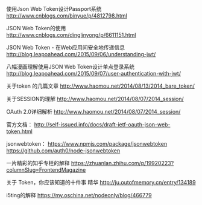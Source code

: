 使用Json Web Token设计Passport系统
http://www.cnblogs.com/binyue/p/4812798.html

JSON Web Token的使用
http://www.cnblogs.com/dinglinyong/p/6611151.html


JSON Web Token - 在Web应用间安全地传递信息
http://blog.leapoahead.com/2015/09/06/understanding-jwt/


八幅漫画理解使用JSON Web Token设计单点登录系统
http://blog.leapoahead.com/2015/09/07/user-authentication-with-jwt/


关于token 的几篇文章
http://www.haomou.net/2014/08/13/2014_bare_token/


关于SESSION的理解
http://www.haomou.net/2014/08/07/2014_session/


OAuth 2.0详细解析
http://www.haomou.net/2014/08/07/2014_session/


官方文档：
http://self-issued.info/docs/draft-ietf-oauth-json-web-token.html


jsonwebtoken：
https://www.npmjs.com/package/jsonwebtoken
https://github.com/auth0/node-jsonwebtoken


一片精彩的知乎专栏的解释
https://zhuanlan.zhihu.com/p/19920223?columnSlug=FrontendMagazine

关于 Token，你应该知道的十件事 精华
http://ju.outofmemory.cn/entry/134189

i5ting的解释
https://my.oschina.net/nodeonly/blog/466779

